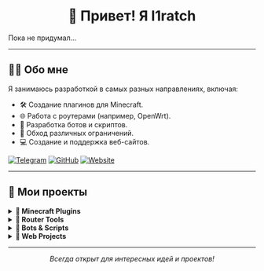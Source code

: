 <h1 align="center">👋 Привет! Я l1ratch </h1>
Пока не придумал...

---

## 🧑‍💻 Обо мне

Я занимаюсь разработкой в самых разных направлениях, включая:
- 🛠 Создание плагинов для Minecraft.
- 🌐 Работа с роутерами (например, OpenWrt).
- 🤖 Разработка ботов и скриптов.
- 🔐 Обход различных ограничений.
- 💻 Создание и поддержка веб-сайтов.

[![Telegram](https://img.shields.io/badge/-Telegram-2CA5E0?style=flat&logo=telegram&logoColor=white)](https://t.me/L1D3V)
[![GitHub](https://img.shields.io/badge/-GitHub-333?style=flat&logo=github&logoColor=white)](https://github.com/l1ratch)
[![Website](https://img.shields.io/badge/-Website-0A73FF?style=flat&logo=google-chrome&logoColor=white)](https://l1ratch.ru)

---

## 🚀 Мои проекты

<details>
  <summary><b>📂 Minecraft Plugins</b></summary>
  <p>Плагины для кастомизации игровых серверов Minecraft.</p>
</details>

<details>
  <summary><b>📂 Router Tools</b></summary>
  <p>Инструменты для настройки и оптимизации работы роутеров.</p>
</details>

<details>
  <summary><b>📂 Bots & Scripts</b></summary>
  <p>Автоматизация задач, разработка полезных скриптов и ботов.</p>
</details>

<details>
  <summary><b>📂 Web Projects</b></summary>
  <p>Веб-сайты, созданные с использованием современных технологий.</p>
</details>

---

<p align="center">
  <i>Всегда открыт для интересных идей и проектов!</i>
</p>

